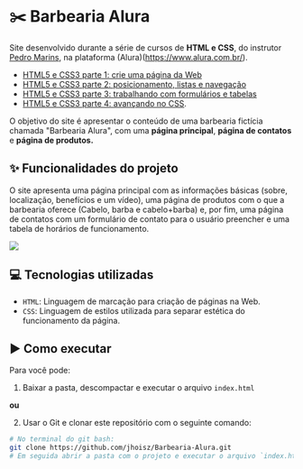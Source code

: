 # :scissors: Barbearia Alura

Site desenvolvido durante a série de cursos de **HTML e CSS**, do instrutor [Pedro Marins](https://cursos.alura.com.br/user/opedromarins), na plataforma (Alura)(https://www.alura.com.br/).

- [HTML5 e CSS3 parte 1: crie uma página da Web](https://cursos.alura.com.br/course/html5-css3-primeiros-passos)
- [HTML5 e CSS3 parte 2: posicionamento, listas e navegação](https://cursos.alura.com.br/course/html5-css3-posicionamento-listas-navegacao)
- [HTML5 e CSS3 parte 3: trabalhando com formulários e tabelas](https://cursos.alura.com.br/course/html5-css3-formularios-tabelas) 
- [HTML5 e CSS3 parte 4: avançando no CSS](https://cursos.alura.com.br/course/html5-css3-avancando-css). 
 
 O objetivo do site é apresentar o conteúdo de uma barbearia fictícia chamada "Barbearia Alura", com uma **página principal**, **página de contatos** e **página de produtos.**
 
 ## :sparkles: Funcionalidades do projeto
 
O site apresenta uma página principal com as informações básicas (sobre, localização, benefícios e um vídeo), uma página de produtos com o que a barbearia oferece (Cabelo, barba e cabelo+barba) e, por fim, uma página de contatos com um formulário de contato para o usuário preencher e uma tabela de horários de funcionamento.

![](barbearia-alura.gif)

 ## :computer: Tecnologias utilizadas
 - `HTML`: Linguagem de marcação para criação de páginas na Web.
 - `CSS`: Linguagem de estilos utilizada para separar estética do funcionamento da página.
 
 ## :arrow_forward: Como executar
 
 Para você pode:
 
 1. Baixar a pasta, descompactar e executar o arquivo `index.html`
 
 **ou**
 
 2. Usar o Git e clonar este repositório com o seguinte comando: 
 ```bash
 # No terminal do git bash:
 git clone https://github.com/jhoisz/Barbearia-Alura.git
 # Em seguida abrir a pasta com o projeto e executar o arquivo `index.html`.
 ```
